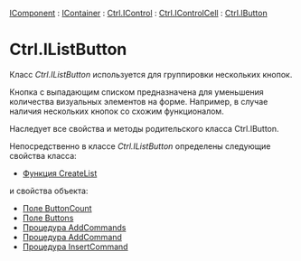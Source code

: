 ﻿---
Title: Компонент IListButton
Link: .Ctrl.IListButton
---

[IComponent](topic:Com.Custom.ComClasses.IComponent.Default) :
[IContainer](topic:Com.Custom.ComClasses.IContainer.Default) :
[Ctrl.IControl](topic:Com.Custom.ComClasses.Ctrl.IControl.Default) :
[Ctrl.IControlCell](topic:Com.Custom.ComClasses.Ctrl.IControlCell.Default) :
[Ctrl.IButton](topic:Com.Custom.ComClasses.Ctrl.IButton.Default)

# Ctrl.IListButton

Класс *Ctrl.IListButton* используется для группировки нескольких кнопок.

Кнопка с выпадающим списком предназначена для уменьшения количества визуальных элементов
на форме. Например, в случае наличия нескольких кнопок со схожим функционалом.

Наследует все свойства и методы родительского класса Ctrl.IButton.

Непосредственно в классе *Ctrl.IListButton* определены следующие свойства класса:
* [Функция CreateList](CreateList)

и свойства объекта:
* [Поле ButtonCount](ButtonCount)
* [Поле Buttons](Buttons)
* [Процедура AddCommands](AddCommands)
* [Процедура AddCommand](AddCommand)
* [Процедура InsertCommand](InsertCommand)